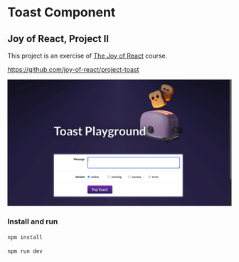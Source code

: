 # Toast Component

## Joy of React, Project II

This project is an exercise of [The Joy of React](https://www.joyofreact.com/) course.

https://github.com/joy-of-react/project-toast

![Screen recording showing 3 toast messages popping up from user input](./docs/toast-demo.gif)

### Install and run
```bash
npm install
```

```bash
npm run dev
```
